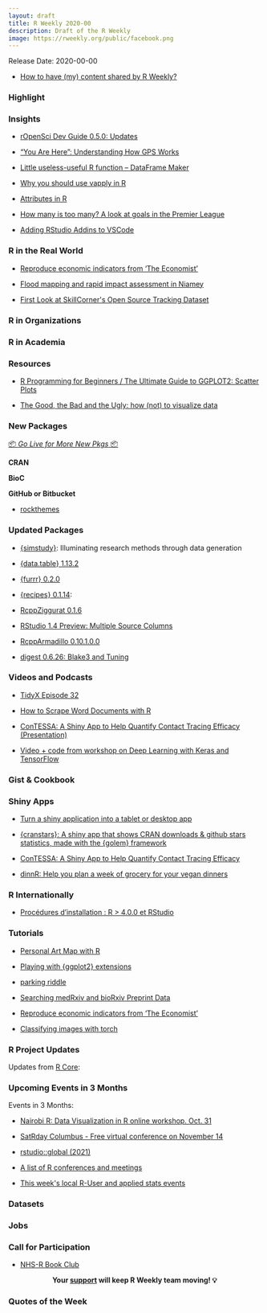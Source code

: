 ```yaml
---
layout: draft
title: R Weekly 2020-00
description: Draft of the R Weekly
image: https://rweekly.org/public/facebook.png
---
```


Release Date: 2020-00-00

+ [How to have (my) content shared by R Weekly?](https://github.com/rweekly/rweekly.org#how-to-have-my-content-shared-by-r-weekly)


###  Highlight



### Insights

+ [rOpenSci Dev Guide 0.5.0: Updates](https://ropensci.org/blog/2020/10/22/devguide-0.5.0/)

+ [“You Are Here”: Understanding How GPS Works](https://blog.ephorie.de/you-are-here-understanding-how-gps-works)

+ [Little useless-useful R function – DataFrame Maker](https://tomaztsql.wordpress.com/2020/10/20/little-useless-useful-r-function-dataframe-maker/)

+ [Why you should use vapply in R](https://theautomatic.net/2020/10/20/why-you-should-use-vapply-in-r/?utm_source=rss&utm_medium=rss&utm_campaign=why-you-should-use-vapply-in-r)

+ [Attributes in R](https://statisticaloddsandends.wordpress.com/2020/10/19/attributes-in-r/)

+ [How many is too many? A look at goals in the Premier League](https://austinwehrwein.com/data-visualization/goalsforeveryone/)

+ [Adding RStudio Addins to VSCode](https://www.milesmcbain.com/posts/adding-addins-to-vscode/)

### R in the Real World

+ [Reproduce economic indicators from ‘The Economist’](https://macro.cepremap.fr/article/2020-10/economic-indicators/)

+ [Flood mapping and rapid impact assessment in Niamey](https://www.ahmadoudicko.com/posts/2020/09/flood-mapping-and-rapid-impact-assessment-in-niamey/)

+ [First Look at SkillCorner's Open Source Tracking Dataset](https://www.thesignificantgame.com/portfolio/first-look-at-skillcorner-s-free-tracking-dataset/)

###  R in Organizations



###  R in Academia



###  Resources

+ [R Programming for Beginners / The Ultimate Guide to GGPLOT2: Scatter Plots](https://www.youtube.com/watch?v=rlAwRBXq0J4)

+ [The Good, the Bad and the Ugly: how (not) to visualize data](https://shirinsplayground.netlify.com/2020/10/goodbadugly/)

###  New Packages

<p class="added-hostname"><a href="https://rweekly.org/live" target="_blank" class="externalLink">📦 <i>Go Live for More New Pkgs</i> 📦</a></p>

**CRAN**



**BioC**



**GitHub or Bitbucket**

+ [rockthemes](http://johnmackintosh.com/2020-10-18-rockthemes/)

### Updated Packages

+ [{simstudy}](https://github.com/kgoldfeld/simstudy): Illuminating research methods through data generation

+ [{data.table} 1.13.2](https://cran.r-project.org/package=data.table)

+ [{furrr} 0.2.0](https://www.tidyverse.org/blog/2020/10/furrr-0-2-0/)

+ [{recipes} 0.1.14](https://www.tidyverse.org/blog/2020/10/recipes-0-1-14/): 

+ [RcppZiggurat 0.1.6](http://dirk.eddelbuettel.com/blog/2020/10/21#rcppziggurat_0.1.6)

+ [RStudio 1.4 Preview: Multiple Source Columns](https://blog.rstudio.com/2020/10/21/rstudio-1-4-preview-multiple-source-columns/)

+ [RcppArmadillo 0.10.1.0.0](http://dirk.eddelbuettel.com/blog/2020/10/20#rcpparmadillo_0.10.1.0.0)

+ [digest 0.6.26: Blake3 and Tuning](http://dirk.eddelbuettel.com/blog/2020/10/17#digest_0.6.26)

###  Videos and Podcasts

+ [TidyX Episode 32](https://www.youtube.com/watch?v=c7dZqyhd4a4)

+ [How to Scrape Word Documents with R](https://www.youtube.com/watch?v=JXHVJCg10_c)

+ [ConTESSA: A Shiny App to Help Quantify Contact Tracing Efficacy (Presentation)](https://www.youtube.com/watch?v=b1EiyWtgiu0)

+ [Video + code from workshop on Deep Learning with Keras and TensorFlow](https://shirinsplayground.netlify.com/2020/10/keras_workshop_user20/)

### Gist & Cookbook



### Shiny Apps

+ [Turn a shiny application into a tablet or desktop app](https://www.mango-solutions.com/turn-shiny-application-into-a-tablet-or-desktop-app/)

+ [{cranstars}: A shiny app that shows CRAN downloads & github stars statistics, made with the {golem} framework ](https://shahreyar-abeer.shinyapps.io/cranstars/)

+ [ConTESSA: A Shiny App to Help Quantify Contact Tracing Efficacy](https://iddynamicsjhu.shinyapps.io/contessa/)

+ [dinnR: Help you plan a week of grocery for your vegan dinners](https://koderkow.shinyapps.io/dinnR/)

### R Internationally

+ [Procédures d’installation : R > 4.0.0 et RStudio](https://thinkr.fr/procedures-installation-r-rstudio/)


###  Tutorials


+ [Personal Art Map with R](http://estebanmoro.org/post/2020-10-19-personal-art-map-with-r/)

+ [Playing with {ggplot2} extensions](https://lopierra.rbind.io/post/patchwork_ggtext/)

+ [parking riddle](https://xianblog.wordpress.com/2020/10/23/parking-riddle/)

+ [Searching medRxiv and bioRxiv Preprint Data](https://ropensci.org/blog/2020/10/20/searching-medrxivr-and-biorxiv-preprint-data/)

+ [Reproduce economic indicators from ‘The Economist’](/article/2020-10/economic-indicators/)

+ [Classifying images with torch](https://blogs.rstudio.com/tensorflow/posts/2020-10-19-torch-image-classification)

<!--<div class="post-more-begin></div><div class="post-more-end"></div>-->

###  R Project Updates

Updates from [R Core](http://developer.r-project.org/blosxom.cgi/R-devel/NEWS):


###  Upcoming Events in 3 Months

Events in 3 Months:

+ [Nairobi R: Data Visualization in R online workshop. Oct. 31](https://www.eventbrite.co.uk/e/data-visualization-in-r-tickets-125336233047)

+ [SatRday Columbus - Free virtual conference on November 14](https://columbus2020.satrdays.org/)

+ [rstudio::global (2021)](https://blog.rstudio.com/2020/10/16/rstudio-global-2021/)

+ [A list of R conferences and meetings](https://jumpingrivers.github.io/meetingsR/events.html)

+ [This week's local R-User and applied stats events](https://community.rstudio.com/c/irl)


### Datasets

### Jobs




###  Call for Participation

+ [NHS-R Book Club](https://nhsrcommunity.com/blog/nhs-r-book-club/)

<p class="hide-support added-hostname support-rweekly" style="text-align: center;font-weight: bold;">Your <a class="non-visited externalLink" href="https://www.patreon.com/rweekly" onclick="pas(this)">support</a> will keep R Weekly team moving! 💡</p>

###  Quotes of the Week
